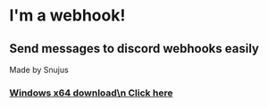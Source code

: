 # I'm a webhook!
## Send messages to discord webhooks easily
Made by Snujus

### [Windows x64 download\n Click here](https://github.com/snuius/im_a_webhook/raw/refs/heads/main/Release/webhook_win-64.exe)
